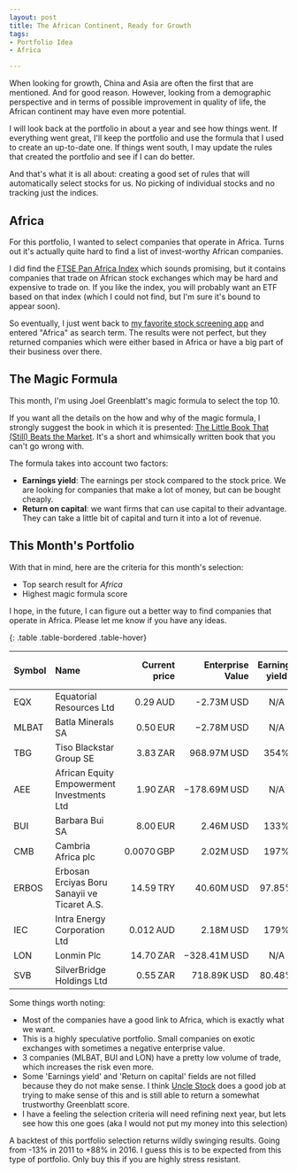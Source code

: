 ```yaml
---
layout: post
title: The African Continent, Ready for Growth
tags:
- Portfolio Idea
- Africa

---
```


When looking for growth, China and Asia are often the first that are mentioned. And for good reason. However, looking from a demographic perspective and in terms of possible improvement in quality of life, the African continent may have even more potential.

I will look back at the portfolio in about a year and see how things went. If everything went great, I'll keep the portfolio and use the formula that I used to create an up-to-date one. If things went south, I may update the rules that created the portfolio and see if I can do better.

And that's what it is all about: creating a good set of rules that will automatically select stocks for us. No picking of individual stocks and no tracking just the indices.

## Africa

For this portfolio, I wanted to select companies that operate in Africa. Turns out it's actually quite hard to find a list of invest-worthy African companies.

I did find the [FTSE Pan Africa Index](https://www.ftserussell.com/products/indices/asea-pan-africa) which sounds promising, but it contains companies that trade on African stock exchanges which may be hard and expensive to trade on. If you like the index, you will probably want an ETF based on that index (which I could not find, but I'm sure it's bound to appear soon).

So eventually, I just went back to [my favorite stock screening app](http://www.unclestock.com/?referrer=5693737131835392) and entered "Africa" as search term. The results were not perfect, but they returned companies which were either based in Africa or have a big part of their business over there.

## The Magic Formula

This month, I'm using Joel Greenblatt's magic formula to select the top 10. 

If you want all the details on the how and why of the magic formula, I strongly suggest the book in which it is presented: [The Little Book That (Still) Beats the Market](https://www.goodreads.com/book/show/8247775-the-little-book-that-still-beats-the-market). It's a short and whimsically written book that you can't go wrong with.

The formula takes into account two factors:

* **Earnings yield**: The earnings per stock compared to the stock price. We are looking for companies that make a lot of money, but can be bought cheaply.
* **Return on capital**: we want firms that can use capital to their advantage. They can take a little bit of capital and turn it into a lot of revenue.

## This Month's Portfolio

With that in mind, here are the criteria for this month's selection:

- Top search result for *Africa*
- Highest magic formula score

I hope, in the future, I can figure out a better way to find companies that operate in Africa. Please let me know if you have any ideas.

{: .table .table-bordered .table-hover}

| Symbol | Name                                         | Current price | Enterprise Value | Earnings yield | Return on capital | Greenblatt score |
| :----- | :------------------------------------------- | ------------: | ---------------: | :------------: | ----------------- | ---------------- |
| EQX    | Equatorial   Resources Ltd                   |      0.29 AUD |       -2.73M USD |      N/A       | −24.86%           | 208%             |
| MLBAT  | Batla Minerals SA                            |      0.50 EUR |       −2.78M USD |      N/A       | 35.43%            | 208%             |
| TBG    | Tiso   Blackstar Group SE                    |      3.83 ZAR |      968.97M USD |      354%      | 6,24%             | 208%             |
| AEE    | African   Equity Empowerment Investments Ltd |      1.90 ZAR |     −178.69M USD |      N/A       | N/A               | 139%             |
| BUI    | Barbara Bui SA                               |      8.00 EUR |        2.46M USD |      133%      | 110%              | 139%             |
| CMB    | Cambria   Africa plc                         |    0.0070 GBP |        2.02M USD |      197%      | 143%              | 139%             |
| ERBOS  | Erbosan Erciyas Boru Sanayii ve Ticaret A.S. |     14.59 TRY |       40.60M USD |     97.85%     | 144%              | 138%             |
| IEC    | Intra   Energy Corporation Ltd               |     0.012 AUD |        2.18M USD |      179%      | 47.68%            | 123%             |
| LON    | Lonmin Plc                                   |     14.70 ZAR |     −328.41M USD |      N/A       | 2.56%             | 114%             |
| SVB    | SilverBridge   Holdings Ltd                  |      0.55 ZAR |      718.89K USD |     80.48%     | 48.91%            | 115%             |

Some things worth noting:

* Most of the companies have a good link to Africa, which is exactly what we want. 
* This is a highly speculative portfolio. Small companies on exotic exchanges with sometimes a negative enterprise value.
* 3 companies (MLBAT, BUI and LON) have a pretty low volume of trade, which increases the risk even more.
* Some 'Earnings yield' and 'Return on capital' fields are not filled because they do not make sense. I think [Uncle Stock](http://www.unclestock.com/?referrer=5693737131835392) does a good job at trying to make sense of this and is still able to return a somewhat trustworthy Greenblatt score.
* I have a feeling the selection criteria will need refining next year, but lets see how this one goes (aka I would not put my money into this selection)

A backtest of this portfolio selection returns wildly swinging results. Going from -13% in 2011 to +88% in 2016. I guess this is to be expected from this type of portfolio. Only buy this if you are highly stress resistant.